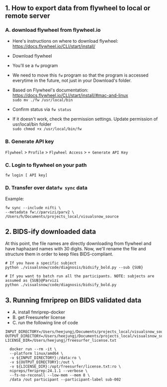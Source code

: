 ## 1. How to export data from flywheel to local or remote server
### A. download flywheel from flywheel.io
- Here's instructions on where to download flywheel: https://docs.flywheel.io/CLI/start/install/
- Download flywheel
- You'll se a `fw` program
- We need to move this `fw` program so that the program is accessed everytime in the future, not just in your Download's folder.
- Based on Flywheel's documentation: https://docs.flywheel.io/CLI/start/install/#mac-and-linux</br>
`sudo mv ./fw /usr/local/bin`

- Confirm status via 
`fw status`

- If it doesn't work, check the permission settings. Update permission of usr/local/bin folder </br>
`sudo chmod +x /usr/local/bin/fw`

### B. Generate API key
`Flywheel` > `Profile` > `Flywheel Access` > `+ Generate API Key`

### C. Login to flywheel on your path
`fw login [ API key]` 

### D. Transfer over data`fw sync` data
Example: 
```
fw sync --include nifti \
--metadata fw://parvizi/parv2 \
/Users/h/Documents/projects_local/visualsnow_source
```


## 2. BIDS-ify downloaded data
At this point, the file names are directly downloading from flywheel and have haphazard names with 30 digits. Now, we'll rename the file and structure them in order to keep files BIDS-compliant. 

```
# If you have a specific subject
python ./visualsnow/code/diagnosis/bidsify_bold.py --sub {SUB}

# If you want to batch run all the participants. NOTE: subjects are assumed as {SUB}@Parvizi
python ./visualsnow/code/diagnosis/bidsify_bold.py
```

## 3. Running fmriprep on BIDS validated data
- A. install fmriprep-docker
- B. get Freesurefer license
- C. run the following line of code
```
INPUT_DIRECTORY=/Users/heejungj/Documents/projects_local/visualsnow_source
OUTPUT_DIRECTORY=/Users/heejungj/Documents/projects_local/visualsnow_source/derivatives
LICENSE_DIR=/Users/heejungj/freesurfer_license.txt

  docker run --rm -it \
  --platform linux/amd64 \
  -v ${INPUT_DIRECTORY}:/data:ro \
  -v ${OUTPUT_DIRECTORY}:/out \
  -v ${LICENSE_DIR}:/opt/freesurfer/license.txt:ro \
  nipreps/fmriprep:24.1.1 --verbose \
  --fs-no-reconall --low-mem --mem 8 \
  /data /out participant --participant-label sub-002

```
